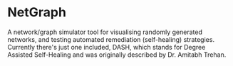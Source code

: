 # NetGraph
A network/graph simulator tool for visualising randomly generated networks, and testing automated remediation (self-healing) strategies. Currently there's just one included, DASH, which stands for Degree Assisted Self-Healing and was originally described by Dr. Amitabh Trehan.
